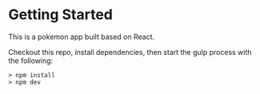 # Getting Started
This is a pokemon app built based on React.


Checkout this repo, install dependencies, then start the gulp process with the following:
```
> npm install
> npm dev
```
